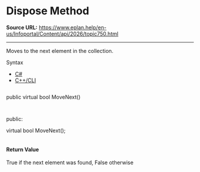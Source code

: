 # Dispose Method

**Source URL:** https://www.eplan.help/en-us/Infoportal/Content/api/2026/topic750.html

---

Moves to the next element in the collection.

Syntax

- [C#](#i-syntax-CS)
- [C++/CLI](#i-syntax-CPP2005)

```
```
public virtual bool MoveNext()
```
```

```
```
public:

virtual bool MoveNext();
```
```

#### Return Value

True if the next element was found, False otherwise
